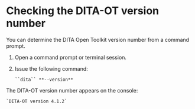 # Checking the DITA-OT version number

You can determine the DITA Open Toolkit version number from a command prompt.

1.  Open a command prompt or terminal session.

2.  Issue the following command:

    ```
    ``dita`` **--version**
    ```


The DITA-OT version number appears on the console:

```
`DITA-OT version 4.1.2`
```

